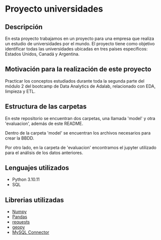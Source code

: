 # Proyecto universidades

## Descripción
En esta proyecto trabajamos en un proyecto para una empresa que realiza un estudio de universidades por el mundo. El proyecto tiene como objetivo identificar todas las universidades ubicadas en tres países específicos: Estados Unidos, Canadá y Argentina.

## Motivación para la realización de este proyecto

Practicar los conceptos estudiados durante toda la segunda parte del módulo 2 del bootcamp de Data Analytics de Adalab, relacionado con EDA, limpieza y ETL.

## Estructura de las carpetas 

En este repositorio se encuentran dos carpetas, una llamada 'model' y otra 'evaluacion', además de este README.

Dentro de la carpeta 'model' se encuentran los archivos necesarios para crear la BBDD.

Por otro lado, en la carpeta de 'evaluacion' encontramos el jupyter utilizado para el análisis de los datos anteriores.

## Lenguajes utilizados
* Python 3.10.11
* SQL

## Librerias utilizadas
* [Numpy](https://numpy.org/)
* [Pandas](https://pandas.pydata.org/)
* [requests](https://matplotlib.org/3.5.3/api/_as_gen/matplotlib.pyplot.html)
* [geopy](https://geopy.readthedocs.io/en/stable/)
* [MySQL Connector](https://dev.mysql.com/doc/connector-python/en/)
